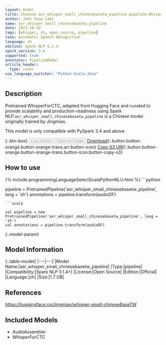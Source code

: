 ```yaml
---
layout: model
title: Chinese asr_whisper_small_chinesebasetw_pipeline pipeline WhisperForCTC from Jingmiao
author: John Snow Labs
name: asr_whisper_small_chinesebasetw_pipeline
date: 2023-10-19
tags: [whisper, zh, open_source, pipeline]
task: Automatic Speech Recognition
language: zh
edition: Spark NLP 5.1.4
spark_version: 3.4
supported: true
annotator: PipelineModel
article_header:
  type: cover
use_language_switcher: "Python-Scala-Java"
---
```


## Description

Pretrained WhisperForCTC, adapted from Hugging Face and curated to provide scalability and production-readiness using Spark NLP.`asr_whisper_small_chinesebasetw_pipeline` is a Chinese model originally trained by Jingmiao.

This model is only compatible with PySpark 3.4 and above

{:.btn-box}
<button class="button button-orange" disabled>Live Demo</button>
<button class="button button-orange" disabled>Open in Colab</button>
[Download](https://s3.amazonaws.com/auxdata.johnsnowlabs.com/public/models/asr_whisper_small_chinesebasetw_pipeline_zh_5.1.4_3.4_1697757472081.zip){:.button.button-orange.button-orange-trans.arr.button-icon}
[Copy S3 URI](s3://auxdata.johnsnowlabs.com/public/models/asr_whisper_small_chinesebasetw_pipeline_zh_5.1.4_3.4_1697757472081.zip){:.button.button-orange.button-orange-trans.button-icon.button-copy-s3}

## How to use



<div class="tabs-box" markdown="1">
{% include programmingLanguageSelectScalaPythonNLU.html %}
```python

pipeline = PretrainedPipeline('asr_whisper_small_chinesebasetw_pipeline', lang = 'zh')
annotations =  pipeline.transform(audioDF)

```
```scala

val pipeline = new PretrainedPipeline('asr_whisper_small_chinesebasetw_pipeline', lang = 'zh')
val annotations = pipeline.transform(audioDF)

```
</div>

{:.model-param}
## Model Information

{:.table-model}
|---|---|
|Model Name:|asr_whisper_small_chinesebasetw_pipeline|
|Type:|pipeline|
|Compatibility:|Spark NLP 5.1.4+|
|License:|Open Source|
|Edition:|Official|
|Language:|zh|
|Size:|1.7 GB|

## References

https://huggingface.co/Jingmiao/whisper-small-chineseBaseTW

## Included Models

- AudioAssembler
- WhisperForCTC